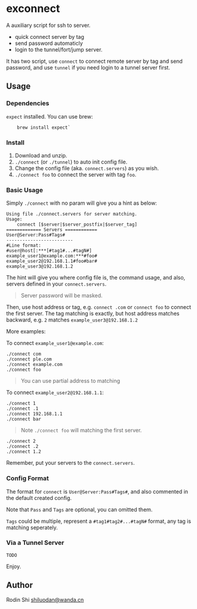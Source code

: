 exconnect
===========

A auxiliary script for ssh to server.

 - quick connect server by tag
 - send password automaticly
 - login to the tunnel/fort/jump server.

It has two script, use `connect` to connect remote server by tag and send password, and use `tunnel` if you need login to a tunnel server first.

## Usage

### Dependencies

`expect` installed. You can use brew:

```
    brew install expect`
```

### Install

 1. Download and unzip.
 2. `./connect` (or `./tunnel`) to auto init config file.
 3. Change the config file (aka. `connect.servers`) as you wish.
 4. `./connect foo` to connect the server with tag `foo`.

### Basic Usage

Simply `./connect` with no param will give you a hint as below:

    Using file ./connect.servers for server matching.
    Usage:
        connect [$server|$server_postfix|$server_tag]
    ============= Servers ============
    User@Server:Pass#Tags#
    -------------------------
    #Line format:
    #user@host[:***[#tag1#...#tagN#]
    example_user1@example.com:***#foo#
    example_user2@192.168.1.1#foo#bar#
    example_user3@192.168.1.2

The hint will give you where config file is, the command usage, and also, servers defined in your `connect.servers`.

> Server password will be masked.

Then, use host address or tag, e.g. `connect .com` or `connect foo` to connect the first server.
The tag matching is exactly, but host address matches backward, e.g. `2` matches `example_user3@192.168.1.2`

More examples:

To connect `example_user1@example.com`:

```
./connect com 
./connect ple.com
./connect example.com
./connect foo
```
> You can use partial address to matching

To connect `example_user2@192.168.1.1`:

```
./connect 1
./connect .1
./connect 192.168.1.1
./connect bar
```
> Note `./connect foo` will matching the first server.

```
./connect 2
./connect .2
./connect 1.2
```

Remember, put your servers to the `connect.servers`.

### Config Format

The format for `connect` is `User@Server:Pass#Tags#`, and also commented in the default created config.

Note that `Pass` and `Tags` are optional, you can omitted them.

`Tags` could be multiple, represent a `#tag1#tag2#...#tagN#` format, any tag is matching seperately.

### Via a Tunnel Server

    TODO

Enjoy.

## Author

Rodin Shi <shiluodan@wanda.cn>

